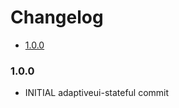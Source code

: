 <!-- START doctoc generated TOC please keep comment here to allow auto update -->
<!-- DON'T EDIT THIS SECTION, INSTEAD RE-RUN doctoc TO UPDATE -->
# Changelog

- [1.0.0](#100)

<!-- END doctoc generated TOC please keep comment here to allow auto update -->

### 1.0.0

* INITIAL adaptiveui-stateful commit
